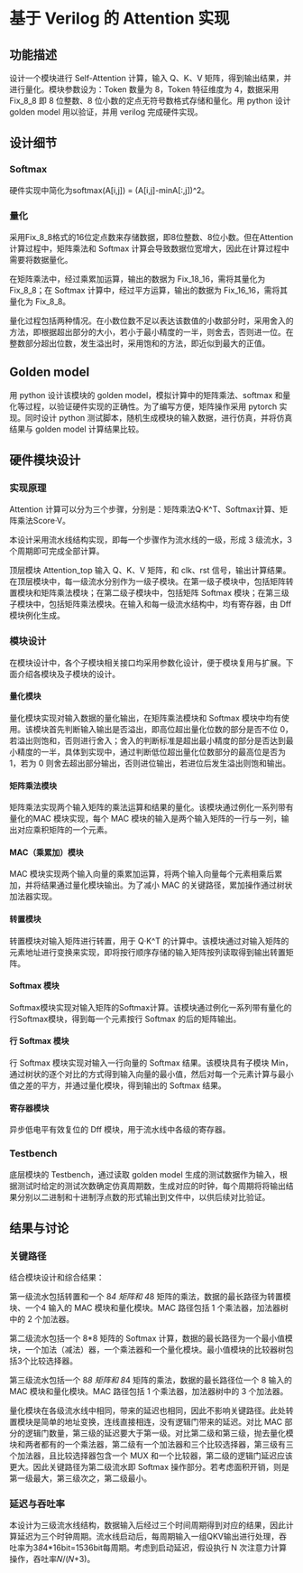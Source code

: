 # 基于 Verilog 的 Attention 实现

## 功能描述

设计一个模块进行 Self-Attention 计算，输入 Q、K、V 矩阵，得到输出结果，并进行量化。模块参数设为：Token 数量为 8，Token 特征维度为 4，数据采用 Fix_8_8 即 8 位整数、8 位小数的定点无符号数格式存储和量化。用 python 设计 golden model 用以验证，并用 verilog 完成硬件实现。

## 设计细节

### Softmax

硬件实现中简化为softmax(A[i,j]) = (A[i,j]-minA[:,j])^2。

### 量化

采用Fix_8_8格式的16位定点数来存储数据，即8位整数、8位小数。但在Attention计算过程中，矩阵乘法和 Softmax 计算会导致数据位宽增大，因此在计算过程中需要将数据量化。

在矩阵乘法中，经过乘累加运算，输出的数据为 Fix_18_16，需将其量化为Fix_8_8；在 Softmax 计算中，经过平方运算，输出的数据为 Fix_16_16，需将其量化为 Fix_8_8。

量化过程包括两种情况。在小数位数不足以表达该数值的小数部分时，采用舍入的方法，即根据超出部分的大小，若小于最小精度的一半，则舍去，否则进一位。在整数部分超出位数，发生溢出时，采用饱和的方法，即近似到最大的正值。

## Golden model

用 python 设计该模块的 golden model，模拟计算中的矩阵乘法、softmax 和量化等过程，以验证硬件实现的正确性。为了编写方便，矩阵操作采用 pytorch 实现。同时设计 python 测试脚本，随机生成模块的输入数据，进行仿真，并将仿真结果与 golden model 计算结果比较。

## 硬件模块设计
### 实现原理
Attention 计算可以分为三个步骤，分别是：矩阵乘法Q·K^T、Softmax计算、矩阵乘法Score·V。

本设计采用流水线结构实现，即每一个步骤作为流水线的一级，形成 3 级流水，3 个周期即可完成全部计算。 
 
顶层模块 Attention_top 输入 Q、K、V 矩阵，和 clk、rst 信号，输出计算结果。在顶层模块中，每一级流水分别作为一级子模块。在第一级子模块中，包括矩阵转置模块和矩阵乘法模块；在第二级子模块中，包括矩阵 Softmax 模块；在第三级子模块中，包括矩阵乘法模块。在输入和每一级流水结构中，均有寄存器，由 Dff 模块例化生成。

### 模块设计

在模块设计中，各个子模块相关接口均采用参数化设计，便于模块复用与扩展。下面介绍各模块及子模块的设计。

#### 量化模块
量化模块实现对输入数据的量化输出，在矩阵乘法模块和 Softmax 模块中均有使用。该模块首先判断输入输出是否溢出，即高位超出量化位数的部分是否不位 0，若溢出则饱和，否则进行舍入；舍入的判断标准是超出最小精度的部分是否达到最小精度的一半，具体到实现中，通过判断低位超出量化位数部分的最高位是否为 1，若为 0 则舍去超出部分输出，否则进位输出，若进位后发生溢出则饱和输出。

#### 矩阵乘法模块

矩阵乘法实现两个输入矩阵的乘法运算和结果的量化。该模块通过例化一系列带有量化的MAC 模块实现，每个 MAC 模块的输入是两个输入矩阵的一行与一列，输出对应乘积矩阵的一个元素。

#### MAC（乘累加）模块
MAC 模块实现两个输入向量的乘累加运算，将两个输入向量每个元素相乘后累加，并将结果通过量化模块输出。为了减小 MAC 的关键路径，累加操作通过树状加法器实现。

#### 转置模块
转置模块对输入矩阵进行转置，用于 Q·K^T 的计算中。该模块通过对输入矩阵的元素地址进行变换来实现，即将按行顺序存储的输入矩阵按列读取得到输出转置矩阵。

#### Softmax 模块

Softmax模块实现对输入矩阵的Softmax计算。该模块通过例化一系列带有量化的行Softmax模块，得到每一个元素按行 Softmax 的后的矩阵输出。

#### 行 Softmax 模块
行 Softmax 模块实现对输入一行向量的 Softmax 结果。该模块具有子模块 Min，通过树状的逐个对比的方式得到输入向量的最小值，然后对每一个元素计算与最小值之差的平方，并通过量化模块，得到输出的 Softmax 结果。

#### 寄存器模块
异步低电平有效复位的 Dff 模块，用于流水线中各级的寄存器。

### Testbench
底层模块的 Testbench，通过读取 golden model 生成的测试数据作为输入，根据测试时给定的测试次数确定仿真周期数，生成对应的时钟，每个周期将将输出结果分别以二进制和十进制浮点数的形式输出到文件中，以供后续对比验证。 

## 结果与讨论

### 关键路径

结合模块设计和综合结果：

第一级流水包括转置和一个 8*4 矩阵和 4*8 矩阵的乘法，数据的最长路径为转置模块、一个4 输入的 MAC 模块和量化模块。MAC 路径包括 1 个乘法器，加法器树中的 2 个加法器。

第二级流水包括一个 8*8 矩阵的 Softmax 计算，数据的最长路径为一个最小值模块，一个加法（减法）器，一个乘法器和一个量化模块。最小值模块的比较器树包括3个比较选择器。

第三级流水包括一个 8*8 矩阵和 8*4 矩阵的乘法，数据的最长路径位一个 8 输入的 MAC 模块和量化模块。MAC 路径包括 1 个乘法器，加法器树中的 3 个加法器。

量化模块在各级流水线中相同，带来的延迟也相同，因此不影响关键路径。此处转置模块是简单的地址变换，连线直接相连，没有逻辑门带来的延迟。对比 MAC 部分的逻辑门数量，第三级的延迟要大于第一级。对比第二级和第三级，抛去量化模块和两者都有的一个乘法器，第二级有一个加法器和三个比较选择器，第三级有三个加法器，且比较选择器包含一个 MUX 和一个比较器，第二级的逻辑门延迟应该更大。因此关键路径为第二级流水即 Softmax 操作部分。若考虑面积开销，则是第一级最大，第三级次之，第二级最小。

### 延迟与吞吐率
本设计为三级流水线结构，数据输入后经过三个时间周期得到对应的结果，因此计算延迟为三个时钟周期。流水线启动后，每周期输入一组QKV输出进行处理，吞吐率为3*8*4*16bit=1536bit每周期。考虑到启动延迟，假设执行 N 次注意力计算操作，吞吐率𝑁/(𝑁+3)。
